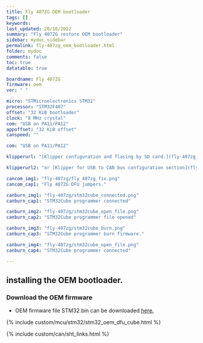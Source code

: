 ```yaml
---
title: Fly 407ZG OEM bootloader
tags: []
keywords: 
last_updated: 20/10/2022
summary: "Fly 407ZG restore OEM bootloader"
sidebar: mydoc_sidebar
permalink: fly-407zg_oem_bootloader.html
folder: mydoc
comments: false
toc: true
datatable: true

boardname: Fly 407ZG
firmware: oem
ver: " " 

micro: "STMicroelectronics STM32"
processor: "STM32F407"
offset: "32 KiB bootloader"
clock: "8 MHz crystal"
com: "USB on PA11/PA12"
appoffset: "32 KiB offset"
canspeed: ""

com: "USB on PA11/PA12"

klipperurl: "[Klipper configuration and flasing by SD card.](fly-407zg_klipper_sd.html)"

klipperurl2: "or [Klipper for USB to CAN bus configuration section](fly-super8_klipper_usbtocan.html)"

cancom_img1: "fly-407zg/fly_407zg_fix.png"
cancom_cap1: "Fly 407ZG DFU jumpers."

canburn_img1: "fly-407zg/stm32cube_connected.png"
canburn_cap1: "STM32Cube programmer connected"

canburn_img2: "fly-407zg/stm32cube_open_file.png"
canburn_cap2: "STM32Cube programmer file opened"

canburn_img3: "fly-407zg/stm32cube_burn.png"
canburn_cap3: "STM32Cube programmer burn firmware."

canburn_img4: "fly-407zg/stm32cube_open_file.png"
canburn_cap4: "STM32Cube programmer connected"

---
```


## installing the OEM bootloader.

### Download the OEM firmware
 - OEM firmware  file STM32.bin
can be downloaded [here.](hhttps://github.com/Mellow-3D/f407bootloader/releases)

{% include custom/mcu/stm32/stm32_oem_dfu_cube.html  %}

{% include custom/can/sht_links.html %}
